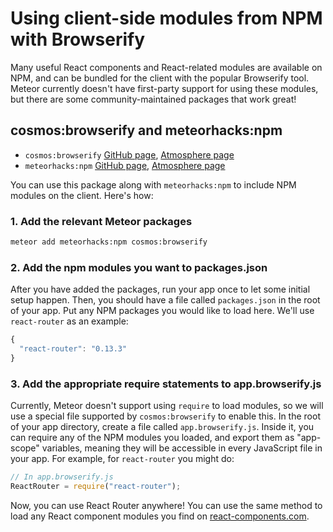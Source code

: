 <h1>Using client-side modules from NPM with Browserify</h1>

Many useful React components and React-related modules are available on NPM, and can be bundled for the client with the popular Browserify tool. Meteor currently doesn't have first-party support for using these modules, but there are some community-maintained packages that work great!

## cosmos:browserify and meteorhacks:npm

- `cosmos:browserify` [GitHub page](https://github.com/elidoran/cosmos-browserify/), [Atmosphere page](https://atmospherejs.com/cosmos/browserify)
- `meteorhacks:npm` [GitHub page](https://github.com/meteorhacks/npm), [Atmosphere page](https://atmospherejs.com/meteorhacks/npm)

You can use this package along with `meteorhacks:npm` to include NPM modules on the client. Here's how:

### 1. Add the relevant Meteor packages

```sh
meteor add meteorhacks:npm cosmos:browserify
```

### 2. Add the npm modules you want to packages.json

After you have added the packages, run your app once to let some initial setup happen. Then, you should have a file called `packages.json` in the root of your app. Put any NPM packages you would like to load here. We'll use `react-router` as an example:

```js
{
  "react-router": "0.13.3"
}
```

### 3. Add the appropriate require statements to app.browserify.js

Currently, Meteor doesn't support using `require` to load modules, so we will use a special file supported by `cosmos:browserify` to enable this. In the root of your app directory, create a file called `app.browserify.js`. Inside it, you can require any of the NPM modules you loaded, and export them as "app-scope" variables, meaning they will be accessible in every JavaScript file in your app. For example, for `react-router` you might do:

```js
// In app.browserify.js
ReactRouter = require("react-router");
```

Now, you can use React Router anywhere! You can use the same method to load any React component modules you find on [react-components.com](http://react-components.com/).
